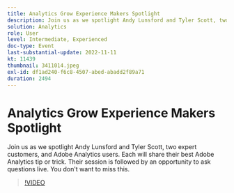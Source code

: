 ```yaml
---
title: Analytics Grow Experience Makers Spotlight
description: Join us as we spotlight Andy Lunsford and Tyler Scott, two expert customers, and Adobe Analytics users. Each will share their best Adobe Analytics tip or trick. Their session is followed by an opportunity to ask questions live. You don't want to miss this.
solution: Analytics
role: User
level: Intermediate, Experienced
doc-type: Event
last-substantial-update: 2022-11-11
kt: 11439
thumbnail: 3411014.jpeg
exl-id: df1ad240-f6c8-4507-abed-abadd2f89a71
duration: 2494
---
```

# Analytics Grow Experience Makers Spotlight

Join us as we spotlight Andy Lunsford and Tyler Scott, two expert customers, and Adobe Analytics users. Each will share their best Adobe Analytics tip or trick. Their session is followed by an opportunity to ask questions live. You don't want to miss this.

>[!VIDEO](https://video.tv.adobe.com/v/3411014/?quality=12&learn=on)
